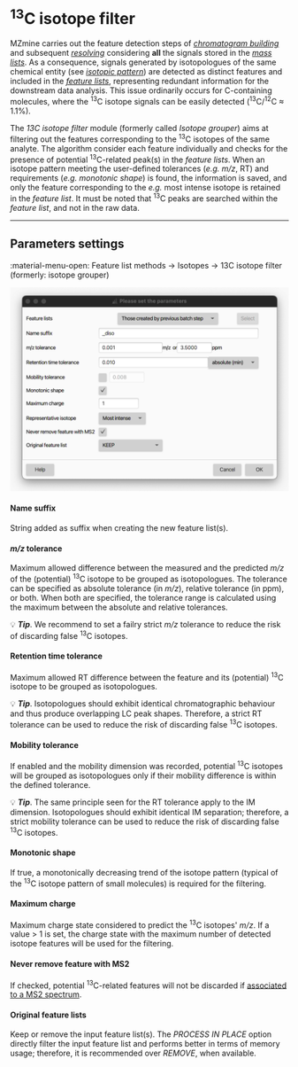 # <sup>13</sup>C isotope filter 

MZmine carries out the feature detection steps of [_chromatogram building_](../lc-ms_featdet/featdet_adap_chromatogram_builder/adap-chromatogram-builder.md) and subsequent [_resolving_](../featdet_resolver_local_minimum/local-minimum-resolver.md) considering **all** the signals stored in the [_mass lists_](../../terminology/general-terminology.md#mass-list). As a consequence, signals generated by isotopologues of the same chemical entity (see [_isotopic pattern_](../../terminology/general-terminology.md#isotopic-pattern)) are detected as distinct features and included in the [_feature lists_](../../terminology/general-terminology.md#feature-list), representing redundant information for the downstream data analysis. This issue ordinarily occurs for C-containing molecules, where the <sup>13</sup>C isotope signals can be easily detected (<sup>13</sup>C/<sup>12</sup>C ≈ 1.1%).

The _13C isotope filter_ module (formerly called _Isotope grouper_) aims at filtering out the features corresponding to the <sup>13</sup>C isotopes of the same analyte. The algorithm consider each feature individually and checks for the presence of potential <sup>13</sup>C-related peak(s) in the _feature lists_. When an isotope pattern meeting the user-defined tolerances (_e.g._ _m/z_, RT) and requirements (_e.g._ _monotonic shape_) is found, the information is saved, and only the feature corresponding to the _e.g._ most intense isotope is retained in the _feature list_. It must be noted that <sup>13</sup>C peaks are searched within the _feature list_, and not in the raw data.

---
## **Parameters settings**
:material-menu-open: Feature list methods → Isotopes → 13C isotope filter (formerly: isotope grouper)

![](isotope-filter.png)


#### **Name suffix**
String added as suffix when creating the new feature list(s).

#### **_m/z_ tolerance**
Maximum allowed difference between the measured and the predicted _m/z_ of the (potential) <sup>13</sup>C isotope to be grouped as isotopologues. The tolerance can be specified as absolute tolerance (in _m/z_), relative tolerance (in ppm), or both. When both are specified, the tolerance range is calculated using the maximum between the absolute and relative tolerances.

💡 **_Tip_**. We recommend to set a failry strict _m/z_ tolerance to reduce the risk of discarding false <sup>13</sup>C isotopes.

#### **Retention time tolerance**
Maximum allowed RT difference between the feature and its (potential) <sup>13</sup>C isotope to be grouped as isotopologues.

💡 **_Tip_**. Isotopologues should exhibit identical chromatographic behaviour and thus produce overlapping LC peak shapes. Therefore, a strict RT tolerance can be used to reduce the risk of discarding false <sup>13</sup>C isotopes.

#### **Mobility tolerance**
If enabled and the mobility dimension was recorded, potential <sup>13</sup>C isotopes will be grouped as isotopologues only if their mobility difference is within the defined tolerance.

💡 **_Tip_**. The same principle seen for the RT tolerance apply to the IM dimension. Isotopologues should exhibit identical IM separation; therefore, a strict mobility tolerance can be used to reduce the risk of discarding false <sup>13</sup>C isotopes.

#### **Monotonic shape**
If true, a monotonically decreasing trend of the isotope pattern (typical of the <sup>13</sup>C isotope pattern of small molecules) is required for the filtering.

#### **Maximum charge**
Maximum charge state considered to predict the <sup>13</sup>C isotopes' _m/z_. If a value > 1 is set, the charge state with the maximum number of detected isotope features will be used for the filtering.

#### **Never remove feature with MS2**
If checked, potential <sup>13</sup>C-related features will not be discarded if [associated to a MS2 spectrum](../featdet_ms2_scan_pairing/ms2_scan_pairing.md).


#### **Original feature lists**
Keep or remove the input feature list(s). The _PROCESS IN PLACE_ option directly filter the input feature list and performs better in terms of memory usage; therefore, it is recommended over _REMOVE_, when available.
